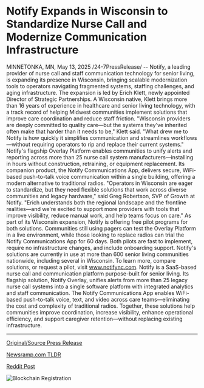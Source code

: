 # Notify Expands in Wisconsin to Standardize Nurse Call and Modernize Communication Infrastructure

MINNETONKA, MN, May 13, 2025 /24-7PressRelease/ -- Notify, a leading provider of nurse call and staff communication technology for senior living, is expanding its presence in Wisconsin, bringing scalable modernization tools to operators navigating fragmented systems, staffing challenges, and aging infrastructure.   The expansion is led by Erich Klett, newly appointed Director of Strategic Partnerships. A Wisconsin native, Klett brings more than 16 years of experience in healthcare and senior living technology, with a track record of helping Midwest communities implement solutions that improve care coordination and reduce staff friction.   "Wisconsin providers are deeply committed to quality care—but the systems they've inherited often make that harder than it needs to be," Klett said. "What drew me to Notify is how quickly it simplifies communication and streamlines workflows—without requiring operators to rip and replace their current systems."   Notify's flagship Overlay Platform enables communities to unify alerts and reporting across more than 25 nurse call system manufacturers—installing in hours without construction, retraining, or equipment replacement. Its companion product, the Notify Communications App, delivers secure, WiFi-based push-to-talk voice communication within a single building, offering a modern alternative to traditional radios.   "Operators in Wisconsin are eager to standardize, but they need flexible solutions that work across diverse communities and legacy hardware," said Greg Robertson, SVP of Growth at Notify. "Erich understands both the regional landscape and the frontline realities—and we're excited to support more providers with tools that improve visibility, reduce manual work, and help teams focus on care."   As part of its Wisconsin expansion, Notify is offering free pilot programs for both solutions. Communities still using pagers can test the Overlay Platform in a live environment, while those looking to replace radios can trial the Notify Communications App for 60 days. Both pilots are fast to implement, require no infrastructure changes, and include onboarding support.   Notify's solutions are currently in use at more than 600 senior living communities nationwide, including several in Wisconsin.   To learn more, compare solutions, or request a pilot, visit www.notifync.com.  Notify is a SaaS-based nurse call and communication platform purpose-built for senior living. Its flagship solution, Notify Overlay, unifies alerts from more than 25 legacy nurse call systems into a single software platform with integrated analytics and staff communication. The Notify Communications App enables WiFi-based push-to-talk voice, text, and video across care teams—eliminating the cost and complexity of traditional radios. Together, these solutions help communities improve coordination, increase visibility, enhance operational efficiency, and support caregiver retention—without replacing existing infrastructure. 

---

[Original/Source Press Release](https://www.24-7pressrelease.com/press-release/522710/notify-expands-in-wisconsin-to-standardize-nurse-call-and-modernize-communication-infrastructure)
                    

[Newsramp.com TLDR](https://newsramp.com/curated-news/notify-expands-presence-in-wisconsin-with-modern-communication-tools-for-senior-living/8c545f717904e5b0d4bac7e9bdf9ff3d) 

 



[Reddit Post](https://www.reddit.com/r/Business_NewsRamp/comments/1klfw1y/notify_expands_presence_in_wisconsin_with_modern/) 



![Blockchain Registration](https://cdn.newsramp.app/24-7PressRelease/qrcode/255/13/hush3L43.webp)
